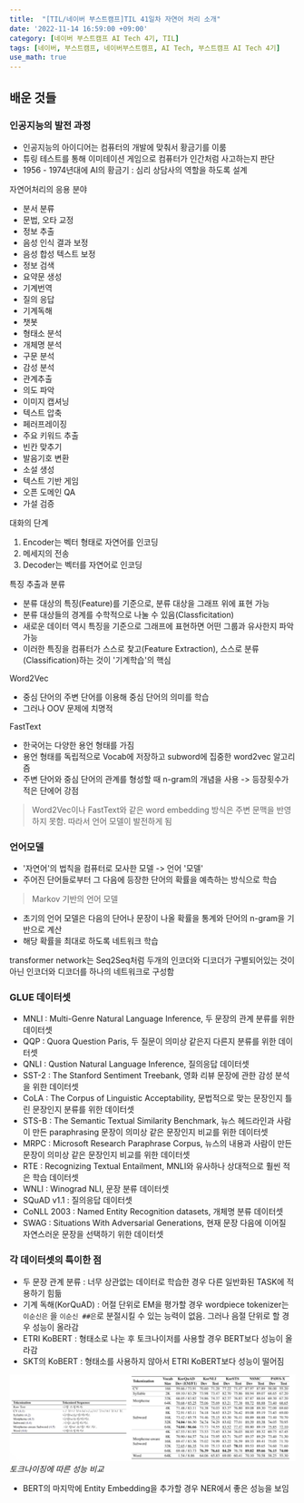 ```yaml
---
title:  "[TIL/네이버 부스트캠프]TIL 41일차 자연어 처리 소개"
date: '2022-11-14 16:59:00 +09:00'
category: [네이버 부스트캠프 AI Tech 4기, TIL]
tags: [네이버, 부스트캠프, 네이버부스트캠프, AI Tech, 부스트캠프 AI Tech 4기]
use_math: true
---
```

## 배운 것들
### 인공지능의 발전 과정
- 인공지능의 아이디어는 컴퓨터의 개발에 맞춰서 황금기를 이룸
- 튜링 테스트를 통해 이미테이션 게임으로 컴퓨터가 인간처럼 사고하는지 판단
- 1956 - 1974년대에 AI의 황금기 : 심리 상담사의 역할을 하도록 설계

자연어처리의 응용 분야
- 분서 분류
- 문법, 오타 교정
- 정보 추출
- 음성 인식 결과 보정
- 음성 합성 텍스트 보정
- 정보 검색
- 요약문 생성
- 기계번역
- 질의 응답
- 기계독해
- 챗봇
- 형태소 분석
- 개체명 분석
- 구문 분석
- 감성 분석
- 관계추출
- 의도 파악
- 이미지 캡셔닝
- 텍스트 압축
- 페러프레이징
- 주요 키워드 추출
- 빈칸 맞추기
- 발음기호 변환
- 소설 생성
- 텍스트 기반 게임
- 오픈 도메인 QA
- 가설 검증

대화의 단계
1. Encoder는 벡터 형태로 자연어를 인코딩
2. 메세지의 전송
3. Decoder는 벡터를 자연어로 인코딩

특징 추출과 분류
- 분류 대상의 특징(Feature)를 기준으로, 분류 대상을 그래프 위에 표현 가능
- 분류 대상들의 경계를 수학적으로 나눌 수 있음(Classficitation)
- 새로운 데이터 역시 특징을 기준으로 그래프에 표현하면 어떤 그룹과 유사한지 파악 가능
- 이러한 특징을 컴퓨터가 스스로 찾고(Feature Extraction), 스스로 분류(Classification)하는 것이 '기계학습'의 핵심

Word2Vec
- 중심 단어의 주변 단어를 이용해 중심 단어의 의미를 학습
- 그러나 OOV 문제에 치명적

FastText
- 한국어는 다양한 용언 형태를 가짐
- 용언 형태를 독립적으로 Vocab에 저장하고 subword에 집중한 word2vec 알고리즘
- 주변 단어와 중심 단어의 관계를 형성할 때 n-gram의 개념을 사용 -> 등장횟수가 적은 단에어 강점

> Word2Vec이나 FastText와 같은 word embedding 방식은 주변 문맥을 반영하지 못함. 따라서 언어 모델이 발전하게 됨

### 언어모델
- '자연어'의 법칙을 컴퓨터로 모사한 모델 -> 언어 '모델'
- 주어진 단어들로부터 그 다음에 등장한 단어의 확률을 예측하는 방식으로 학습
  
> Markov 기반의 언어 모델

- 초기의 언어 모델은 다음의 단어나 문장이 나올 확률을 통계와 단어의 n-gram을 기반으로 계산
- 해당 확률을 최대로 하도록 네트워크 학습

transformer network는 Seq2Seq처럼 두개의 인코더와 디코더가 구별되어있는 것이 아닌 인코더와 디코더를 하나의 네트워크로 구성함

### GLUE 데이터셋
- MNLI : Multi-Genre Natural Language Inference, 두 문장의 관계 분류를 위한 데이터셋
- QQP : Quora Question Paris, 두 질문이 의미상 같은지 다른지 분류를 위한 데이터셋
- QNLI : Qustion Natural Language Inference, 질의응답 데이터셋
- SST-2 : The Stanford Sentiment Treebank, 영화 리뷰 문장에 관한 감성 분석을 위한 데이터셋
- CoLA : The Corpus of Linguistic Acceptability, 문법적으로 맞는 문장인지 틀린 문장인지 분류를 위한 데이터셋
- STS-B : The Semantic Textual Similarity Benchmark, 뉴스 헤드라인과 사람이 만든 paraphrasing 문장이 의미상 같은 문장인지 비교를 위한 데이터셋
- MRPC : Microsoft Research Paraphrase Corpus, 뉴스의 내용과 사람이 만든 문장이 의미상 같은 문장인지 비교를 위한 데이터셋
- RTE : Recognizing Textual Entailment, MNLI와 유사하나 상대적으로 훨씬 적은 학습 데이터셋
- WNLI : Winograd NLI, 문장 분류 데이터셋
- SQuAD v1.1 : 질의응답 데이터셋
- CoNLL 2003 : Named Entity Recognition datasets, 개체명 분류 데이터셋
- SWAG : Situations With Adversarial Generations, 현재 문장 다음에 이어질 자연스러운 문장을 선택하기 위한 데이터셋

### 각 데이터셋의 특이한 점
- 두 문장 관계 분류 : 너무 상관없는 데이터로 학습한 경우 다른 일반화된 TASK에 적용하기 힘듦
- 기계 독해(KorQuAD) : 어절 단위로 EM을 평가할 경우 wordpiece tokenizer는 `이순신은` 을 `이순신 ##은`로 분절시킬 수 있는 능력이 없음. 그러나 음절 단위로 할 경우 성능이 올라감
- ETRI KoBERT : 형태소로 나눈 후 토크나이저를 사용할 경우 BERT보다 성능이 올라감
- SKT의 KoBERT : 형태소를 사용하지 않아서 ETRI KoBERT보다 성능이 떨어짐

![](/assets/img/2022-11-14/1.png)
*토크나이징에 따른 성능 비교*

- BERT의 마지막에 Entity Embedding을 추가할 경우 NER에서 좋은 성능을 보임
